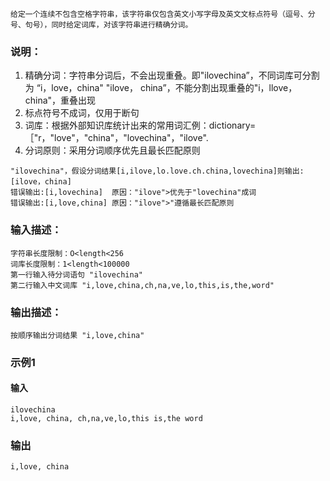 ```
给定一个连续不包含空格字符串，该字符串仅包含英文小写字母及英文文标点符号（逗号、分号、句号），同时给定词库，对该字符串进行精确分词。
```
### 说明：
1. 精确分词：字符串分词后，不会出现重叠。即"ilovechina”，不同词库可分割为 “i，love，china" "ilove， china”，不能分割出现重叠的"i，llove，china"，重叠出现
2. 标点符号不成词，仅用于断句
3. 词库：根据外部知识库统计出来的常用词汇例：dictionary=［"r，"love"，"china"，"lovechina"，"ilove".
4. 分词原则：采用分词顺序优先且最长匹配原则
```
"ilovechina"，假设分词结果[i,ilove,lo.love.ch.china,lovechina]则输出:[ilove，china]
错误输出:[i,lovechina]  原因："ilove">优先于"lovechina"成词
错误输出:[i,love,china] 原因："ilove">"遵循最长匹配原则
```
### 输入描述：
```
字符串长度限制：O<length<256
词库长度限制：1<length<100000
第一行输入待分词语句 "ilovechina"
第二行输入中文词库 "i,love,china,ch,na,ve,lo,this,is,the,word"
```
### 输出描述：
```
按顺序输出分词结果 "i,love,china"
```
### 示例1
#### 输入
```
ilovechina
i,love, china, ch,na,ve,lo,this is,the word
```
### 输出
```
i,love, china
```
